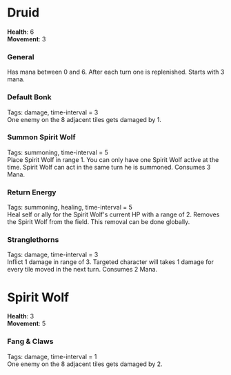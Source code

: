 # Druid
**Health**: 6  
**Movement**: 3  

### General
Has mana between 0 and 6. After each turn one is replenished. Starts with 3 mana.

### Default Bonk
Tags: damage, time-interval = 3  
One enemy on the 8 adjacent tiles gets damaged by 1.

### Summon Spirit Wolf
Tags: summoning, time-interval = 5  
Place Spirit Wolf in range 1. You can only have one Spirit Wolf active at the time. Spirit Wolf can act in the same turn he is summoned. Consumes 3 Mana.

### Return Energy
Tags: summoning, healing, time-interval = 5  
Heal self or ally for the Spirit Wolf's current HP with a range of 2. Removes the Spirit Wolf from the field. This removal can be done globally.

### Stranglethorns
Tags: damage, time-interval = 3  
Inflict 1 damage in range of 3. Targeted character will takes 1 damage for every tile moved in the next turn. Consumes 2 Mana.

# Spirit Wolf
**Health**: 3  
**Movement**: 5  

### Fang & Claws
Tags: damage, time-interval = 1  
One enemy on the 8 adjacent tiles gets damaged by 2.

